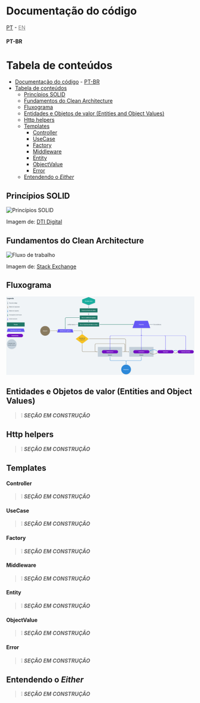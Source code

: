 # Documentação do código

[PT](#pt-br) - <a href="#pt-br" title="English is not available yet" disable style="cursor: default; color: gray;">EN</a>

#### PT-BR

Tabela de conteúdos
=
- [Documentação do código](#documentação-do-código)
      - [PT-BR](#pt-br)
- [Tabela de conteúdos](#tabela-de-conteúdos)
  - [Princípios SOLID](#princípios-solid)
  - [Fundamentos do Clean Architecture](#fundamentos-do-clean-architecture)
  - [Fluxograma](#fluxograma)
  - [Entidades e Objetos de valor (Entities and Object Values)](#entidades-e-objetos-de-valor-entities-and-object-values)
  - [Http helpers](#http-helpers)
  - [Templates](#templates)
      - [Controller](#controller)
      - [UseCase](#usecase)
      - [Factory](#factory)
      - [Middleware](#middleware)
      - [Entity](#entity)
      - [ObjectValue](#objectvalue)
      - [Error](#error)
  - [Entendendo o *Either*](#entendendo-o-either)

## Princípios SOLID
<img src="https://dtidigital.com.br/wp-content/uploads/2019/03/1.png" alt="Princípios SOLID" style="width: 600px;" title="Imagem retirada de DTI Digital">
<caption>

Imagem de: [DTI Digital](https://www.dtidigital.com.br/blog/adote-principios-solid-boas-praticas-de-programacao)
</caption>


## Fundamentos do Clean Architecture
<img src="https://i.stack.imgur.com/RXfYa.png" alt="Fluxo de trabalho" style="width: 500px;" title="Imagem retirada de Stack Exchange">
<caption>

Imagem de: [Stack Exchange](https://softwareengineering.stackexchange.com/questions/357052/clean-architecture-use-case-containing-the-presenter-or-returning-data)
</caption>

## Fluxograma
<img src="resources/backend-workflow.png" alt="Fluxo de trabalho" style="width: 850px;">


## Entidades e Objetos de valor (Entities and Object Values)
> ❕ ***SEÇÃO EM CONSTRUÇÃO***

## Http helpers
> ❕ ***SEÇÃO EM CONSTRUÇÃO***


## Templates

#### Controller
> ❕ ***SEÇÃO EM CONSTRUÇÃO***

#### UseCase
> ❕ ***SEÇÃO EM CONSTRUÇÃO***

#### Factory
> ❕ ***SEÇÃO EM CONSTRUÇÃO***

#### Middleware
> ❕ ***SEÇÃO EM CONSTRUÇÃO***

#### Entity
> ❕ ***SEÇÃO EM CONSTRUÇÃO***

#### ObjectValue
> ❕ ***SEÇÃO EM CONSTRUÇÃO***

#### Error
> ❕ ***SEÇÃO EM CONSTRUÇÃO***

## Entendendo o *Either*
> ❕ ***SEÇÃO EM CONSTRUÇÃO***
